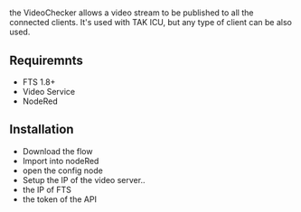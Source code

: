 # 
the VideoChecker allows a video stream to be published to all the connected clients. It's used with TAK ICU, but any type of client can be also used.

## Requiremnts
- FTS 1.8+
- Video Service
- NodeRed

## Installation
- Download the flow
- Import into nodeRed
- open the config node
- Setup the IP of the video server.. 
- the IP of FTS
- the token of the API 
